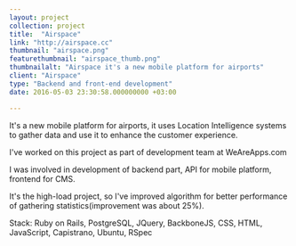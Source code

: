 ```yaml
---
layout: project
collection: project
title:  "Airspace"
link: "http://airspace.cc"
thumbnail: "airspace.png"
featurethumbnail: "airspace_thumb.png"
thumbnailalt: "Airspace it's a new mobile platform for airports"
client: "Airspace"
type: "Backend and front-end development"
date: 2016-05-03 23:30:58.000000000 +03:00

---
```

It's a new mobile platform for airports, it uses Location Intelligence systems to gather data and use it to enhance the customer experience.

I've worked on this project as part of development team at WeAreApps.com

I was involved in development of backend part, API for mobile platform, frontend for CMS. 

It's the high-load project, so I've improved algorithm for better performance of gathering statistics(improvement was about 25%).

Stack: Ruby on Rails, PostgreSQL, JQuery, BackboneJS, CSS, HTML, JavaScript, Capistrano, Ubuntu, RSpec